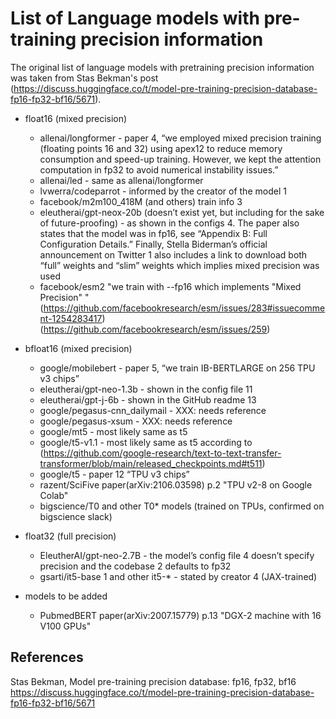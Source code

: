 # List of Language models with pre-training precision information

The original list of language models with pretraining precision information was taken from Stas Bekman's post (https://discuss.huggingface.co/t/model-pre-training-precision-database-fp16-fp32-bf16/5671).

- float16 (mixed precision)
  - allenai/longformer - paper 4, “we employed mixed precision training (floating points 16 and 32) using apex12 to reduce memory consumption and speed-up training. However, we kept the attention computation in fp32 to avoid numerical instability issues.”
  - allenai/led - same as allenai/longformer
  - lvwerra/codeparrot - informed by the creator of the model 1
  - facebook/m2m100_418M (and others) train info 3
  - eleutherai/gpt-neox-20b (doesn’t exist yet, but including for the sake of future-proofing) - as shown in the configs 4. The paper also states that the model was in fp16, see “Appendix B: Full Configuration Details.” Finally, Stella Biderman’s official announcement on Twitter 1 also includes a link to download both “full” weights and “slim” weights which implies mixed precision was used
  - facebook/esm2 "we train with --fp16 which implements "Mixed Precision" "(https://github.com/facebookresearch/esm/issues/283#issuecomment-1254283417) (https://github.com/facebookresearch/esm/issues/259)
  
- bfloat16 (mixed precision)
  - google/mobilebert - paper 5, “we train IB-BERTLARGE on 256 TPU v3 chips”
  - eleutherai/gpt-neo-1.3b - shown in the config file 11
  - eleutherai/gpt-j-6b - shown in the GitHub readme 13
  - google/pegasus-cnn_dailymail - XXX: needs reference
  - google/pegasus-xsum - XXX: needs reference
  - google/mt5 - most likely same as t5
  - google/t5-v1.1 - most likely same as t5 according to (https://github.com/google-research/text-to-text-transfer-transformer/blob/main/released_checkpoints.md#t511)
  - google/t5 - paper 12 “TPU v3 chips”
  - razent/SciFive  paper(arXiv:2106.03598) p.2 "TPU v2-8 on Google Colab"
  - bigscience/T0 and other T0* models (trained on TPUs, confirmed on bigscience slack)

- float32 (full precision)
  - EleutherAI/gpt-neo-2.7B - the model’s config file 4 doesn’t specify precision and the codebase 2 defaults to fp32
  - gsarti/it5-base 1 and other it5-* - stated by creator 4 (JAX-trained)

- models to be added
  - PubmedBERT paper(arXiv:2007.15779) p.13 "DGX-2 machine with 16 V100 GPUs"

## References
Stas Bekman, Model pre-training precision database: fp16, fp32, bf16
https://discuss.huggingface.co/t/model-pre-training-precision-database-fp16-fp32-bf16/5671
